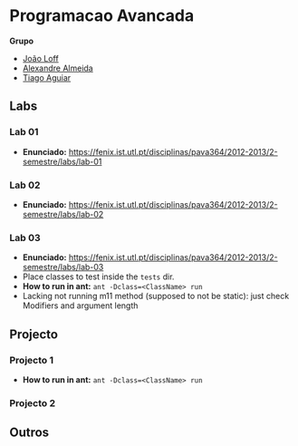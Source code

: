 Programacao Avancada
====================

**Grupo**
* [João Loff](https://github.com/jfloff)
* [Alexandre Almeida](https://github.com/twinkow/)
* [Tiago Aguiar](https://github.com/tiagoaguiar100/)

## Labs

### Lab 01

*   **Enunciado:** https://fenix.ist.utl.pt/disciplinas/pava364/2012-2013/2-semestre/labs/lab-01

### Lab 02

*   **Enunciado:** https://fenix.ist.utl.pt/disciplinas/pava364/2012-2013/2-semestre/labs/lab-02

### Lab 03

*   **Enunciado:** https://fenix.ist.utl.pt/disciplinas/pava364/2012-2013/2-semestre/labs/lab-03
*   Place classes to test inside the `tests` dir.
*   **How to run in ant:** `ant -Dclass=<ClassName> run`
*   Lacking not running m11 method (supposed to not be static): just check Modifiers and argument length

## Projecto

### Projecto 1
*   **How to run in ant:** `ant -Dclass=<ClassName> run`


### Projecto 2


## Outros

